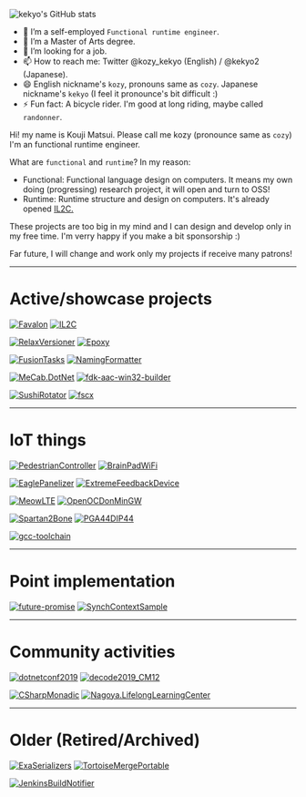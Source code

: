 ![kekyo's GitHub stats](https://github-readme-stats.vercel.app/api?username=kekyo&show_icons=true&theme=default)

- 🔭 I’m a self-employed `Functional runtime engineer`.
- 🌱 I’m a Master of Arts degree.
- 👯 I’m looking for a job.
- 📫 How to reach me: Twitter @kozy_kekyo (English) / @kekyo2 (Japanese).
- 😄 English nickname's `kozy`, pronouns same as `cozy`. Japanese nickname's `kekyo` (I feel it pronounce's bit difficult :)
- ⚡ Fun fact: A bicycle rider. I'm good at long riding, maybe called `randonner`.

Hi! my name is Kouji Matsui. Please call me kozy (pronounce same as `cozy`)
I'm an functional runtime engineer.

What are `functional` and `runtime`? In my reason:

* Functional: Functional language design on computers. It means my own doing (progressing) research project, it will open and turn to OSS!
* Runtime: Runtime structure and design on computers. It's already opened [IL2C.](https://github.com/kekyo/IL2C)

These projects are too big in my mind and I can design and develop only in my free time.
I'm verry happy if you make a bit sponsorship :)

Far future, I will change and work only my projects if receive many patrons!

----

# Active/showcase projects

[![Favalon](https://github-readme-stats.vercel.app/api/pin/?username=kekyo&repo=Favalon)](https://github.com/kekyo/Favalon)
[![IL2C](https://github-readme-stats.vercel.app/api/pin/?username=kekyo&repo=IL2C)](https://github.com/kekyo/IL2C)

[![RelaxVersioner](https://github-readme-stats.vercel.app/api/pin/?username=kekyo&repo=CenterCLR.RelaxVersioner)](https://github.com/kekyo/CenterCLR.RelaxVersioner)
[![Epoxy](https://github-readme-stats.vercel.app/api/pin/?username=kekyo&repo=Epoxy)](https://github.com/kekyo/Epoxy)

[![FusionTasks](https://github-readme-stats.vercel.app/api/pin/?username=kekyo&repo=FSharp.Control.FusionTasks)](https://github.com/kekyo/FSharp.Control.FusionTasks)
[![NamingFormatter](https://github-readme-stats.vercel.app/api/pin/?username=kekyo&repo=CenterCLR.NamingFormatter)](https://github.com/kekyo/CenterCLR.NamingFormatter)

[![MeCab.DotNet](https://github-readme-stats.vercel.app/api/pin/?username=kekyo&repo=MeCab.DotNet)](https://github.com/kekyo/MeCab.DotNet)
[![fdk-aac-win32-builder](https://github-readme-stats.vercel.app/api/pin/?username=kekyo&repo=fdk-aac-win32-builder)](https://github.com/kekyo/fdk-aac-win32-builder)

[![SushiRotator](https://github-readme-stats.vercel.app/api/pin/?username=kekyo&repo=CenterCLR.SushiRotator)](https://github.com/kekyo/CenterCLR.SushiRotator)
[![fscx](https://github-readme-stats.vercel.app/api/pin/?username=fscx-projects&repo=fscx)](https://github.com/fscx-projects/fscx)

----

# IoT things

[![PedestrianController](https://github-readme-stats.vercel.app/api/pin/?username=kekyo&repo=PedestrianController)](https://github.com/kekyo/PedestrianController)
[![BrainPadWiFi](https://github-readme-stats.vercel.app/api/pin/?username=kekyo&repo=BrainPadWiFi)](https://github.com/kekyo/BrainPadWiFi)

[![EaglePanelizer](https://github-readme-stats.vercel.app/api/pin/?username=kekyo&repo=EaglePanelizer)](https://github.com/kekyo/EaglePanelizer)
[![ExtremeFeedbackDevice](https://github-readme-stats.vercel.app/api/pin/?username=kekyo&repo=ExtremeFeedbackDevice)](https://github.com/kekyo/ExtremeFeedbackDevice)

[![MeowLTE](https://github-readme-stats.vercel.app/api/pin/?username=kekyo&repo=MeowLTE)](https://github.com/kekyo/MeowLTE)
[![OpenOCDonMinGW](https://github-readme-stats.vercel.app/api/pin/?username=kekyo&repo=OpenOCDonMinGW)](https://github.com/kekyo/OpenOCDonMinGW)

[![Spartan2Bone](https://github-readme-stats.vercel.app/api/pin/?username=kekyo&repo=Spartan2Bone)](https://github.com/kekyo/Spartan2Bone)
[![PGA44DIP44](https://github-readme-stats.vercel.app/api/pin/?username=kekyo&repo=PGA44DIP44)](https://github.com/kekyo/PGA44DIP44)

[![gcc-toolchain](https://github-readme-stats.vercel.app/api/pin/?username=kekyo&repo=gcc-toolchain)](https://github.com/kekyo/gcc-toolchain)

----

# Point implementation

[![future-promise](https://github-readme-stats.vercel.app/api/pin/?username=kekyo&repo=future-promise)](https://github.com/kekyo/future-promise)
[![SynchContextSample](https://github-readme-stats.vercel.app/api/pin/?username=kekyo&repo=SynchContextSample)](https://github.com/kekyo/SynchContextSample)

----

# Community activities

[![dotnetconf2019](https://github-readme-stats.vercel.app/api/pin/?username=kekyo&repo=dotnetconf2019)](https://github.com/kekyo/dotnetconf2019)
[![decode2019_CM12](https://github-readme-stats.vercel.app/api/pin/?username=kekyo&repo=decode2019_CM12)](https://github.com/kekyo/decode2019_CM12)

[![CSharpMonadic](https://github-readme-stats.vercel.app/api/pin/?username=kekyo&repo=CSharpMonadic)](https://github.com/kekyo/CSharpMonadic)
[![Nagoya.LifelongLearningCenter](https://github-readme-stats.vercel.app/api/pin/?username=kekyo&repo=Nagoya.LifelongLearningCenter)](https://github.com/kekyo/Nagoya.LifelongLearningCenter)

----

# Older (Retired/Archived)

[![ExaSerializers](https://github-readme-stats.vercel.app/api/pin/?username=kekyo&repo=CenterCLR.ExaSerializers)](https://github.com/kekyo/CenterCLR.ExaSerializers)
[![TortoiseMergePortable](https://github-readme-stats.vercel.app/api/pin/?username=kekyo&repo=TortoiseMergePortable)](https://github.com/kekyo/TortoiseMergePortable)

[![JenkinsBuildNotifier](https://github-readme-stats.vercel.app/api/pin/?username=kekyo&repo=JenkinsBuildNotifier)](https://github.com/kekyo/JenkinsBuildNotifier)
